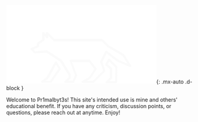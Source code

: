 ![alt text](/assets/images/Pr1malbyt3s_Logo.png "Pr1malbyt3s"){: .mx-auto .d-block }

Welcome to Pr1malbyt3s! This site's intended use is mine and others' educational benefit. If you have any criticism, discussion points, or questions, please reach out at anytime. Enjoy!
